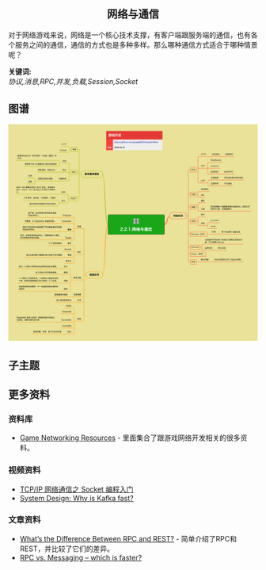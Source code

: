 <h2 align="center">网络与通信</h2>
<p>
对于网络游戏来说，网络是一个核心技术支撑，有客户端跟服务端的通信，也有各个服务之间的通信，通信的方式也是多种多样。那么哪种通信方式适合于哪种情景呢？
</p>

**关键词:**<br/>
*协议,消息,RPC,并发,负载,Session,Socket*

## 图谱
![图片加载中...](../exports/2.2.1.网络与通信.png?raw=true)

## 子主题

## 更多资料
### 资料库
* [Game Networking Resources](https://github.com/ThusSpokeNomad/GameNetworkingResources) - 里面集合了跟游戏网络开发相关的很多资料。
### 视频资料
* [TCP/IP 网络通信之 Socket 编程入门](https://www.youtube.com/watch?v=ST6WLZFSHXs)
* [System Design: Why is Kafka fast?](https://www.youtube.com/watch?v=UNUz1-msbOM)
### 文章资料
* [What’s the Difference Between RPC and REST?](https://nordicapis.com/whats-the-difference-between-rpc-and-rest/#:~:text=The%20most%20fundamental%20difference%20between,handling%20large%20quantities%20of%20data.) - 简单介绍了RPC和REST，并比较了它们的差异。
* [RPC vs. Messaging – which is faster?](https://particular.net/blog/rpc-vs-messaging-which-is-faster#:~:text=Systems%20built%20on%20message%20queues,requests%2C%20it%20uses%20durable%20disks.)